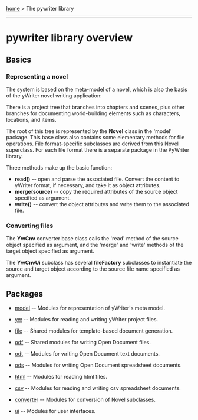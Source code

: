 [home](../../index) > The pywriter library

---

# pywriter library overview

## Basics

### Representing a novel

The system is based on the meta-model of a novel, which is also the basis of the yWriter novel writing 
application: 

There is a project tree that branches into chapters and scenes, plus other branches for documenting 
world-building elements such as characters, locations, and items. 

The root of this tree is represented by the **Novel** class in the 'model' package. This base class also 
contains some elementary methods for file operations. File format-specific subclasses are derived from 
this Novel superclass. For each file format there is a separate package in the PyWriter library.

Three methods make up the basic function:

- **read()** -- open and parse the associated file. Convert the content to yWriter format, if necessary, and take it as object attributes.
- **merge(source)** -- copy the required attributes of the source object specified as argument. 
- **write()** -- convert the object attributes and write them to the associated file.

### Converting files

The **YwCnv** converter base class calls the 'read' method of the source object specified as argument, and the 'merge' and 'write' methods of the target object specified as argument. 

The **YwCnvUi** subclass has several **fileFactory** subclasses to instantiate the source and target object according to the source file name specified as argument. 


## Packages

- [model](model) -- Modules for representation of yWriter's meta model.

- [yw](yw) -- Modules for reading and writing yWriter project files.

- [file](file) -- Shared modules for template-based document generation.

- [odf](odf) -- Shared modules for writing Open Document files.

- [odt](odt) -- Modules for writing Open Document text documents.

- [ods](ods) -- Modules for writing Open Document spreadsheet documents.

- [html](html) -- Modules for reading html files.

- [csv](csv) -- Modules for reading and writing csv spreadsheet documents.

- [converter](converter) -- Modules for conversion of Novel subclasses.

- [ui](ui) -- Modules for user interfaces.





